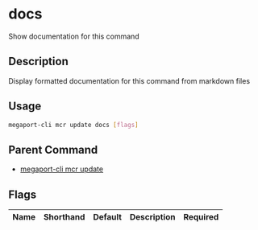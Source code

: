 # docs

Show documentation for this command

## Description

Display formatted documentation for this command from markdown files

## Usage

```sh
megaport-cli mcr update docs [flags]
```


## Parent Command

* [megaport-cli mcr update](megaport-cli_mcr_update.md)
## Flags

| Name | Shorthand | Default | Description | Required |
|------|-----------|---------|-------------|----------|

